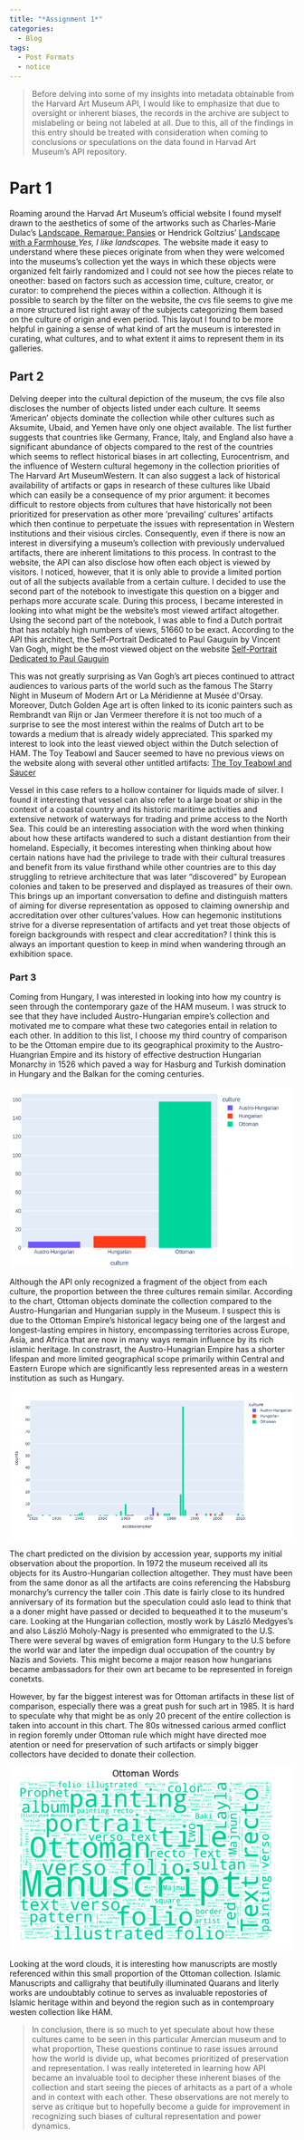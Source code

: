 ```yaml
---
title: "*Assignment 1*"
categories:
  - Blog
tags:
  - Post Formats
  - notice
---
```


>Before delving into some of my insights into metadata obtainable from the Harvard Art Museum API, I would like to emphasize that due to oversight or inherent biases, the records in the archive are subject to mislabeling or being not labeled at all. Due to this, all of the findings in this entry should be treated with consideration when coming to conclusions or speculations on the data found in Harvad Art Museum’s API repository.

# Part 1
Roaming around the Harvad Art Museum’s official website I found myself drawn to the aesthetics of some of the artworks such as Charles-Marie Dulac’s [Landscape, Remarque: Pansies](https://harvardartmuseums.org/collections/object/271802?position=271802) or Hendrick Goltzius’ [Landscape with a Farmhouse ](https://harvardartmuseums.org/collections/object/55029?position=55029) *Yes, I like landscapes.*
The website made it easy to understand where these pieces originate from when they were welcomed into the museums’s collection yet the ways in which these objects were organized felt fairly randomized and I could not see how the pieces relate to oneother: based on factors such as accession time, culture, creator, or curator: to comprehend the pieces within a collection. Although it is possible to search by the filter on the website, the cvs file seems to give me a more structured list right away of the subjects categorizing them based on the culture of origin and even period. This layout I found to be more helpful in gaining a sense of what kind of art the museum is interested in curating, what cultures, and to what extent it aims to represent them in its galleries. 

## Part 2
Delving deeper into the cultural depiction of the museum, the cvs file also discloses the number of objects listed under each culture. It seems ‘American’ objects dominate the collection while other cultures such as Aksumite, Ubaid, and Yemen have only one object available. The list further suggests that countries like Germany, France, Italy, and England also have a significant abundance of objects compared to the rest of the countries which seems to reflect historical biases in art collecting, Eurocentrism, and the influence of Western cultural hegemony in the collection priorities of The Harvard Art MuseumWestern. It can also suggest a lack of historical availability of artifacts or gaps in research of these cultures like Ubaid which can easily be a consequence of my prior argument: it becomes difficult to restore objects from cultures that have historically not been prioritized for preservation as other more ‘prevailing’ cultures’ artifacts which then continue to perpetuate the issues with representation in Western institutions and their visious circles. Consequently, even if there is now  an  interest in diversifying a museum’s collection with previously undervalued artifacts, there are inherent limitations to this process.
In contrast to the website, the API can also disclose how often each object is viewed by visitors. I noticed, however, that it is only able to provide a limited portion out of all the subjects available from a certain culture. I decided to use the second part of the notebook to investigate this question on a bigger and perhaps more accurate scale. During this process, I became  interested in looking into what might be the website’s most viewed artifact altogether. Using the second part of the notebook, I was able to find a Dutch portrait that has notably high numbers of views, 51660 to be exact. According to the API this architect, the Self-Portrait Dedicated to Paul Gauguin by Vincent Van Gogh, might be the most viewed object on the website 
[Self-Portrait Dedicated to Paul Gauguin](https://harvardartmuseums.org/collections/object/299843?position=299843)

This was not greatly surprising as Van Gogh’s art pieces continued to attract audiences to various parts of the world such as the famous The Starry Night in Museum of Modern Art or La Méridienne at Musée d'Orsay. Moreover, Dutch Golden Age art is often linked to its iconic painters such as Rembrandt van Rijn or Jan Vermeer therefore it is not too much of a surprise to see the most interest within the realms of Dutch art to be towards a medium that is already widely appreciated. This sparked my interest to look into the least viewed object within the Dutch selection of HAM. The Toy Teabowl and Saucer seemed to have no previous views on the website along with several other untitled artifacts: [The Toy Teabowl and Saucer](https://harvardartmuseums.org/collections/object/187615?position=187615)

Vessel in this case refers to a hollow container for liquids made of silver. I found it interesting that vessel can  also refer to a large boat or ship in the context of a coastal country and its historic maritime activities and extensive network of waterways for trading and prime access to the North Sea. This could be an interesting association with the word when thinking about how these artifacts wandered to such a distant destiantion from their homeland. Especially, it becomes interesting when thinking about how certain nations have had the privilege to trade with their cultural treasures and benefit from its value firsthand while other countries are to this day struggling to retrieve architecture that was later “discovered”  by European colonies and taken to be preserved and displayed as treasures of their own. This brings up an important conversation to define and distinguish matters of aiming for diverse representation as opposed to claiming ownership and accreditation over other cultures’values. How can hegemonic institutions strive for a diverse representation of  artifacts and yet treat those objects of foreign backgrounds with respect and clear accreditation? I think this is always an important question to keep in mind when wandering through an exhibition space.

### Part 3
Coming from Hungary, I was interested in looking into how my country is seen through the contemporary gaze of the HAM museum. I was struck to see that they have included Austro-Hungarian empire’s collection and motivated me to compare what these two categories entail in relation to each other. In addition to this list, I choose my third country of comparison to be the Ottoman empire due to its geographical proximity to the Austro-Huangrian Empire and its history of effective destruction Hungarian Monarchy  in 1526  which paved a way for Hasburg and Turkish domination in Hungary and the Balkan for the coming centuries. 

![Comparasion based on object](/assets/images/Chart1.png)

Although the API only recognized a fragment of the object from each culture, the proportion between the three cultures remain similar. According to the chart, Ottoman  objects  dominate the collection compared to the Austro-Hungarian and Hungarian supply in the Museum. I suspect this is due to the Ottoman Empire’s historical legacy being one of the largest and longest-lasting empires in history, encompassing territories across Europe, Asia, and Africa that are now in many ways remain influence by its rich islamic heritage. In constrasrt, the Austro-Hunagrian Empire has a shorter lifespan and more limited geographical scope primarily within Central and Eastern Europe which are significantly less represented areas in a western institution as such as Hungary.

![Comparasion based on accession year](/assets/images/Chart2.png)


The chart predicted on the division by accession year, supports my initial observation about the proportion. In 1972 the museum received all its objects for its Austro-Hungarian collection altogether. They must have been from the same donor as all the artifacts are coins referencing the Habsburg monarchy’s currency the taller coin .This date is fairly close to its hundred anniversary of its formation but the speculation could aslo lead to think that a a doner might have passed or decided to bequeathed it to the museum's care. Looking at the Hungarian collection, mostly work by László Medgyes’s and also László Moholy-Nagy is presented who emmigrated to the U.S. There were several bg waves of emigration form Hungary to the U.S before the world war and later the impedign dual occupation of the country by Nazis and Soviets. This might become a major reason how hungarians became ambassadors for their own art became to be represented in foreign conetxts.


However, by far the biggest interest was for Ottoman artifacts in these list of comparison, especially there was a great push for such art in 1985. It is hard to speculate why that might be as only 20 precent of the entire collection is taken into account in this chart. The 80s witnessed carious armed conflict in region foremly under Ottoman rule which might have directed moe atention or need for preservation of such artifacts or simply bigger collectors have decided to donate their collection.

![Ottoman Word Cloud ](/assets/images/wordcloud1.png)


 Looking at the word clouds, it is interesting how manuscripts are mostly referenced within this small proportion of the Ottoman collection. Islamic Manuscripts and calligrahy that beutifully illuminated Quarans and literly works are undoubtably cotinue to serves as invaluable repostories of Islamic heritage within and beyond the region such as in contemproary westen collection like HAM.

  >In conclusion, there is so much to yet speculate about how these cultures came to be seen in this particular Amercian museum and to what proportion, These questions continue to rase issues arround  how the world is divide up, what becomes prioritized of preservation and representation. I was really intetereted in learning how API became an invaluable tool to decipher these inherent biases of the collection and start seeing the pieces of arhitacts as a part of a whole and in context with each other. These observations are not merely to serve as critique but to hopefully become a guide for improvement in recognizing such biases of cultural representation and power dynamics.

